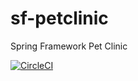 # sf-petclinic
Spring Framework Pet Clinic

[![CircleCI](https://dl.circleci.com/status-badge/img/gh/TergelEnkhtur/sf-petclinic/tree/main.svg?style=svg)](https://dl.circleci.com/status-badge/redirect/gh/TergelEnkhtur/sf-petclinic/tree/main)